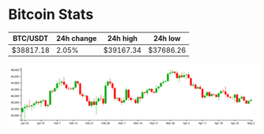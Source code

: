 # Bitcoin Stats

BTC/USDT|24h change|24h high|24h low|
|---|---|---|---|
|$38817.18|2.05%|$39167.34|$37686.26|

<img src="./chart.svg">

